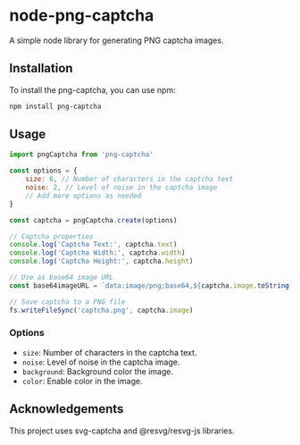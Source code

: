 # node-png-captcha

A simple node library for generating PNG captcha images.

## Installation

To install the png-captcha, you can use npm:

```bash
npm install png-captcha
```

## Usage

```js
import pngCaptcha from 'png-captcha'

const options = {
    size: 6, // Number of characters in the captcha text
    noise: 2, // Level of noise in the captcha image
    // Add more options as needed
}

const captcha = pngCaptcha.create(options)

// Captcha properties
console.log('Captcha Text:', captcha.text)
console.log('Captcha Width:', captcha.width)
console.log('Captcha Height:', captcha.height)

// Use as base64 image URL
const base64imageURL = `data:image/png;base64,${captcha.image.toString('base64')}`

// Save captcha to a PNG file
fs.writeFileSync('captcha.png', captcha.image)
```

### Options

-   `size`: Number of characters in the captcha text.
-   `noise`: Level of noise in the captcha image.
-   `background`: Background color the image.
-   `color`: Enable color in the image.

## Acknowledgements

This project uses svg-captcha and @resvg/resvg-js libraries.
